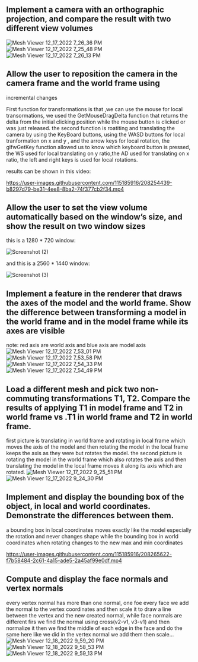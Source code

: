 ## Implement a camera with an orthographic projection, and compare the result with two different view volumes

![Mesh Viewer 12_17_2022 7_26_36 PM](https://user-images.githubusercontent.com/115185916/208254011-a7dde39e-dd13-4c65-b74b-f77eb512e7a6.png)
![Mesh Viewer 12_17_2022 7_25_48 PM](https://user-images.githubusercontent.com/115185916/208254012-c367b81f-7561-43d7-a444-9cad345b7aad.png)
![Mesh Viewer 12_17_2022 7_26_13 PM](https://user-images.githubusercontent.com/115185916/208254014-9175d0d6-ca38-4d4d-81b9-4aa0cc0dbd12.png)

## Allow the user to reposition the camera in the camera frame and the world frame using
incremental changes

First function for transformations is that ,we can use the mouse for local transormations, we used the GetMouseDragDelta function that returns the delta from the initial clicking position while the mouse button is clicked or was just released. the second function is roatiting and translating the camera by using the KeyBoard buttons, using the WASD buttons for local tranformation on x and y , and the arrow keys for local rotation, the glfwGetKey function allowed us to know which keyboard button is pressed, the WS used for local translating on y ratio,the AD used for translating on x ratio, the left and right keys is used for local rotations.

results can be shown in this video:

https://user-images.githubusercontent.com/115185916/208254439-b8297d79-be31-4ee8-8ba2-74f377cb2f34.mp4

## Allow the user to set the view volume automatically based on the window’s size, and show the result on two window sizes

this is a 1280 * 720 window:

![Screenshot (2)](https://user-images.githubusercontent.com/115185916/208254763-1c4cce94-9971-47da-93ae-4438d69a972f.png)

and this is a 2560 * 1440 window:

![Screenshot (3)](https://user-images.githubusercontent.com/115185916/208254783-46627dd5-1971-43ef-963d-e3b2ffca8960.png)


## Implement a feature in the renderer that draws the axes of the model and the world frame. Show the difference between transforming a model in the world frame and in the model frame while its axes are visible

note: red axis are world axis and blue axis are model axis
![Mesh Viewer 12_17_2022 7_53_01 PM](https://user-images.githubusercontent.com/115185916/208255036-4d3aaa2f-0395-4d75-b811-e6005f382fa7.png)
![Mesh Viewer 12_17_2022 7_53_58 PM](https://user-images.githubusercontent.com/115185916/208255037-ca588dc6-a06a-47d4-ad24-27a884c9bd78.png)
![Mesh Viewer 12_17_2022 7_54_33 PM](https://user-images.githubusercontent.com/115185916/208255038-c245e1a3-4472-4bfe-a701-3b580613a285.png)
![Mesh Viewer 12_17_2022 7_54_49 PM](https://user-images.githubusercontent.com/115185916/208255039-21402a94-40ee-45da-bfb9-3becf55eebb7.png)

## Load a different mesh and pick two non-commuting transformations T1, T2. Compare the results of applying T1 in model frame and T2 in world frame vs .T1 in world frame and T2 in world frame.

first picture is translating in world frame and rotating in local frame which moves the axis of the model and then rotating the model in the local frame keeps the axis as they were but rotates the model. the second picture is rotating the model in the world frame which also rotates the axis and then translating the model in the local frame moves it along its axis which are rotated.
![Mesh Viewer 12_17_2022 9_25_51 PM](https://user-images.githubusercontent.com/115185916/208263050-45014ca4-457a-4a76-a79c-3947d76a578f.png)
![Mesh Viewer 12_17_2022 9_24_30 PM](https://user-images.githubusercontent.com/115185916/208263051-78007fbb-1d1d-4a39-9834-6333368b7dec.png)



## Implement and display the bounding box of the object, in local and world coordinates. Demonstrate the differences between them.

a bounding box in local coordinates moves exactly like the model especially the rotation and never changes shape while the bounding box in world coordinates when rotating changes to the new max and min coordinates

https://user-images.githubusercontent.com/115185916/208265622-f7b58484-2c61-4a15-ade5-2a45af99e0df.mp4

## Compute and display the face normals and vertex normals

every vertex normal has more than one normal, one foe every face we add the normal to the vertex coordinates and then scale it to draw a line between the vertex and the new created normal, while face normals are different firs we find the normal using cross(v2-v1, v3-v1) and then normalize it then we find the middle of each edge in the face and do the same here like we did in the vertex normal we add them then scale...
![Mesh Viewer 12_18_2022 9_59_20 PM](https://user-images.githubusercontent.com/115185916/208316858-0e63047c-8698-4e09-ab5f-c5ce21bb34d4.png)
![Mesh Viewer 12_18_2022 9_58_53 PM](https://user-images.githubusercontent.com/115185916/208316859-404773e2-db66-4533-9ec7-ac4e0c9732dc.png)
![Mesh Viewer 12_18_2022 9_59_13 PM](https://user-images.githubusercontent.com/115185916/208316861-83b973e4-6379-4d7f-9f23-64176d16ff03.png)

